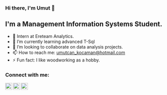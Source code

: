 ### Hi there, I'm Umut 👋

## I'm a Management Information Systems Student.

- 🔭 Intern at Ereteam Analytics.
- 🌱 I’m currently learning advanced T-Sql
- 👯 I’m looking to collaborate on data analysis projects. 
- 📫 How to reach me: umutcan_kocaman@hotmail.com
- ⚡ Fun fact: I like woodworking as a hobby.

### Connect with me:
[<img align="left" alt="umut_c4n | Twitter" width="22px" src="https://cdn.jsdelivr.net/npm/simple-icons@v3/icons/twitter.svg" />](https://twitter.com/umut_c4n)
[<img align="left" alt="Umut Can Kocaman | LinkedIn" width="22px" src="https://cdn.jsdelivr.net/npm/simple-icons@v3/icons/linkedin.svg" />](https://www.linkedin.com/in/umutcankocaman/)
[<img align="left" alt="Umut Can Kocaman | Kaggle" width="22px" src="https://cdn.jsdelivr.net/npm/simple-icons@3.4.1/icons/kaggle.svg"/>](https://www.kaggle.com/umutc4n)
